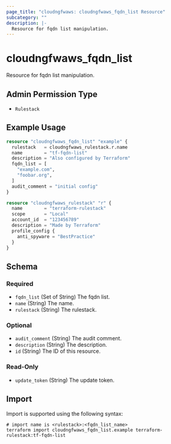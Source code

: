 ```yaml
---
page_title: "cloudngfwaws: cloudngfwaws_fqdn_list Resource"
subcategory: ""
description: |-
  Resource for fqdn list manipulation.
---
```


# cloudngfwaws_fqdn_list

Resource for fqdn list manipulation.


## Admin Permission Type

* `Rulestack`


## Example Usage

```terraform
resource "cloudngfwaws_fqdn_list" "example" {
  rulestack   = cloudngfwaws_rulestack.r.name
  name        = "tf-fqdn-list"
  description = "Also configured by Terraform"
  fqdn_list = [
    "example.com",
    "foobar.org",
  ]
  audit_comment = "initial config"
}

resource "cloudngfwaws_rulestack" "r" {
  name        = "terraform-rulestack"
  scope       = "Local"
  account_id  = "123456789"
  description = "Made by Terraform"
  profile_config {
    anti_spyware = "BestPractice"
  }
}
```


<!-- schema generated by tfplugindocs -->
## Schema

### Required

- `fqdn_list` (Set of String) The fqdn list.
- `name` (String) The name.
- `rulestack` (String) The rulestack.

### Optional

- `audit_comment` (String) The audit comment.
- `description` (String) The description.
- `id` (String) The ID of this resource.

### Read-Only

- `update_token` (String) The update token.


## Import

Import is supported using the following syntax:

```shell
# import name is <rulestack>:<fqdn_list_name>
terraform import cloudngfwaws_fqdn_list.example terraform-rulestack:tf-fqdn-list
```
